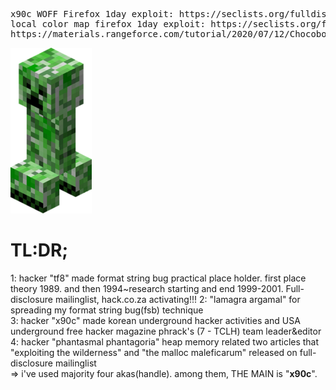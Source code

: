 <pre>
x90c WOFF Firefox 1day exploit: https://seclists.org/fulldisclosure/2013/Aug/187
local color map firefox 1day exploit: https://seclists.org/fulldisclosure/2013/Aug/188
https://materials.rangeforce.com/tutorial/2020/07/12/Chocobo-Root/ (mot
</pre>
<img src="kripertotor.png"><br>
# TL:DR;

1: hacker "tf8" made format string bug practical place holder. first place theory 1989. and then 1994~research starting and end 1999-2001. Full-disclosure mailinglist, hack.co.za activating!!! 
2: "lamagra argamal" for spreading my format string bug(fsb) technique<br>
3: hacker "x90c" made korean underground hacker activities and USA underground free hacker magazine phrack's (7 - TCLH) team leader&editor<br>
4: hacker "phantasmal phantagoria" heap memory related two articles that "exploiting the wilderness" and "the malloc maleficarum"  released
on full-disclosure mailinglist<br>
=> i've used majority four akas(handle). among them, THE MAIN is "**x90c**".<br><br><br><br><br>
